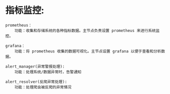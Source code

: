 # 指标监控:
    prometheus：
        功能：收集和存储系统的各种指标数据。主节点负责设置 prometheus 来进行系统监控。

    grafana：
        功能：将 prometheus 收集的数据可视化。主节点设置 grafana 以便于查看和分析数据。

    alert_manager(异常警报处理):
        功能：处理系统/数据异常时，告警通知

    alert_resolver(反爬异常处理):
        功能：处理爬虫被反爬的异常情况